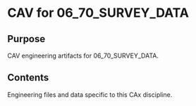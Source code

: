 # CAV for 06_70_SURVEY_DATA

## Purpose
CAV engineering artifacts for 06_70_SURVEY_DATA.

## Contents
Engineering files and data specific to this CAx discipline.
